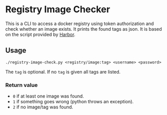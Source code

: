 # Registry Image Checker

This is a CLI to access a docker registry using token authorization and check whether an image exists.
It prints the found tags as json.
It is based on the script provided by [Harbor][1].

## Usage

`./registry-image-check.py <registry/image:tag> <username> <password>`

The `tag` is optional.
If no `tag` is given all tags are listed.

### Return value

* `0` if at least one image was found.
* `1` if something goes wrong (python throws an exception).
* `2` if no image/tag was found.


[1]: https://github.com/goharbor/harbor/tree/233bbda16c45cc6cb1afd2e5a24ce1219f374392/contrib/registryapi

